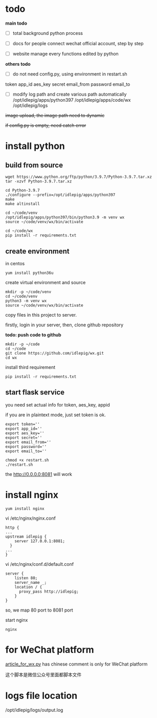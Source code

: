 
# todo

**main todo**

- [ ] total background python process
- [ ] docs for people connect wechat official account, step by step
- [ ] website manage every functions edited by python 


**others todo**

- [ ] do not need config.py, using environment in restart.sh

token
app_id
aes_key
secret
email_from
password
email_to


- [ ] modify log path and create various path automatically
/opt/idlepig/apps/python397
/opt/idlepig/apps/code/wx
/opt/idlepig/logs



~~image upload, the image path need to dynamic~~

~~if config.py is empty, need catch error~~


# install python


## build from source

```shell
wget https://www.python.org/ftp/python/3.9.7/Python-3.9.7.tar.xz
tar -xzvf Python-3.9.7.tar.xz

cd Python-3.9.7
./configure --prefix=/opt/idlepig/apps/python397
make
make altinstall

cd ~/code/venv
/opt/idlepig/apps/python397/bin/python3.9 -m venv wx
source ~/code/venv/wx/bin/activate

cd ~/code/wx
pip install -r requirements.txt
```


## create environment

in centos

```shell
yum install python36u
```

create virtual environment and source

```shell
mkdir -p ~/code/venv
cd ~/code/venv
python3 -m venv wx
source ~/code/venv/wx/bin/activate
```

copy files in this project to server.

firstly, login in your server, then, clone github repository

**todo: push code to github**

```shell
mkdir -p ~/code
cd ~/code
git clone https://github.com/idlepig/wx.git
cd wx
```

install third requirement
```shell
pip install -r requirements.txt
```

## start flask service

you need set actual info for token, aes_key, appid

if you are in plaintext mode, just set token is ok.

```shell
export token=''
export app_id=''
export aes_key=''
export secret=''
export email_from=''
export password=''
export email_to=''
```

```shell
chmod +x restart.sh
./restart.sh
```

the http://0.0.0.0:8081 will work

# install nginx


```shell
yum install nginx
```

vi /etc/nginx/nginx.conf

```shell
http {
...
upstream idlepig {
    server 127.0.0.1:8081;
  }
...
}
```

vi /etc/nginx/conf.d/default.conf

```shell
server {
    listen 80;
    server_name _;
    location / {
      proxy_pass http://idlepig;
    }
}
```

so, we map 80 port to 8081 port

start nginx

```shell
nginx
```

# for WeChat platform

[article_for_wx.py](article_for_wx.py) has chinese comment is only for WeChat platform

这个脚本是微信公众号里面都脚本文件

# logs file location

/opt/idlepig/logs/output.log
